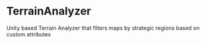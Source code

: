 # TerrainAnalyzer
Unity based Terrain Analyzer that filters maps by strategic regions based on custom attributes 
